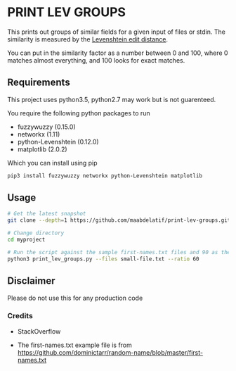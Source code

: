 # PRINT LEV GROUPS

This prints out groups of similar fields for a given input of files or stdin. The similarity is measured by the [Levenshtein edit distance](https://en.wikipedia.org/wiki/Levenshtein_distance).

You can put in the similarity factor as a number between 0 and 100, where 0 matches almost everything, and 100 looks for exact matches.

## Requirements

This project uses python3.5, python2.7 may work but is not guarenteed.

You require the following python packages to run

- fuzzywuzzy (0.15.0)
- networkx (1.11)
- python-Levenshtein (0.12.0)
- matplotlib (2.0.2)

Which you can install using pip

```bash
pip3 install fuzzywuzzy networkx python-Levenshtein matplotlib
```


## Usage

```bash
# Get the latest snapshot
git clone --depth=1 https://github.com/maabdelatif/print-lev-groups.git myproject

# Change directory
cd myproject

# Run the script against the sample first-names.txt files and 90 as the similarity percentage
python3 print_lev_groups.py --files small-file.txt --ratio 60
```

## Disclaimer

Please do not use this for any production code

### Credits

* StackOverflow

* The first-names.txt example file is from https://github.com/dominictarr/random-name/blob/master/first-names.txt


